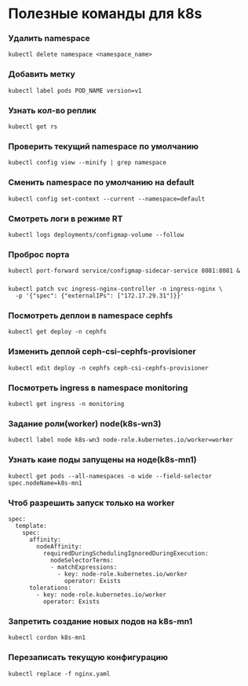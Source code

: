 # Полезные команды для k8s

### Удалить namespace
```
kubectl delete namespace <namespace_name>
```
### Добавить метку
```
kubectl label pods POD_NAME version=v1
```
### Узнать кол-во реплик
```
kubectl get rs
```
### Проверить текущий namespace по умолчанию
```
kubectl config view --minify | grep namespace
```
### Сменить namespace по умолчанию на default
```
kubectl config set-context --current --namespace=default
```
### Смотреть логи в режиме RT
```
kubectl logs deployments/configmap-volume --follow
```
### Проброс порта
```
kubectl port-forward service/configmap-sidecar-service 8081:8081 &
```
###
```
kubectl patch svc ingress-nginx-controller -n ingress-nginx \
  -p '{"spec": {"externalIPs": ["172.17.29.31"]}}'
```
### Посмотреть деплои в namespace cephfs
```
kubectl get deploy -n cephfs
```
### Изменить деплой ceph-csi-cephfs-provisioner
```
kubectl edit deploy -n cephfs ceph-csi-cephfs-provisioner
```
### Посмотреть ingress в namespace monitoring 
```
kubectl get ingress -n monitoring
```
### Задание роли(worker) node(k8s-wn3)
```
kubectl label node k8s-wn3 node-role.kubernetes.io/worker=worker
```
### Узнать каие поды запущены на ноде(k8s-mn1)
```
kubectl get pods --all-namespaces -o wide --field-selector spec.nodeName=k8s-mn1
```
### Чтоб разрешить запуск только на worker
```
spec:
  template:
    spec:
      affinity:
        nodeAffinity:
          requiredDuringSchedulingIgnoredDuringExecution:
            nodeSelectorTerms:
            - matchExpressions:
              - key: node-role.kubernetes.io/worker
                operator: Exists
      tolerations: 
        - key: node-role.kubernetes.io/worker
          operator: Exists
```
### Запретить создание новых подов на k8s-mn1
```
kubectl cordon k8s-mn1
```
### Перезаписать текущую конфигурацию
```
kubectl replace -f nginx.yaml
```
### 
```
```
###
```
```
### 
```
```
###
```
```
### 
```
```
###
```
```
### 
```
```
###
```
```
### 
```
```
###
```
```
### 
```
```
###
```
```
